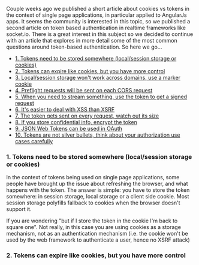 <p>Couple weeks ago we published a short article about cookies vs tokens in the context of single page applications, in particular applied to AngularJs apps. It seems the community is interested in this topic, so we published a second article on token based authentication in realtime frameworks like socket.io. There is a great interest in this subject so we decided to continue with an article that explores in more detail some of the most common questions around token-based authentication. So here we go...</p>

<ul>
<li><a href="#token_storage">1. Tokens need to be stored somewhere (local/session storage or cookies)</a></li>
<li><a href="#token_storage">2. Tokens can expire like cookies, but you have more control</a></li>
<li><a href="#token_storage">3. Local/session storage won't work across domains, use a marker cookie</a></li>
<li><a href="#token_storage">4. Preflight requests will be sent on each CORS request</a></li>
<li><a href="#token_storage">5. When you need to stream something, use the token to get a signed request</a></li>
<li><a href="#token_storage">6. It's easier to deal with XSS than XSRF</a></li>
<li><a href="#token_storage">7. The token gets sent on every request, watch out its size</a></li>
<li><a href="#token_storage">8. If you store confidential info, encrypt the token</a></li>
<li><a href="#token_storage">9. JSON Web Tokens can be used in OAuth</a></li>
<li><a href="#token_storage">10. Tokens are not silver bullets, think about your authorization use cases carefully</a></li>
</ul>


<h3>1. Tokens need to be stored somewhere (local/session storage or cookies)</h3>
<p>In the context of tokens being used on single page applications, some people have brought up the issue about refreshing the browser, and what happens with the token. The answer is simple: you have to store the token somewhere: in session storage, local storage or a client side cookie. Most session storage polyfills fallback to cookies when the browser doesn't support it.</p>
<p>If you are wondering "but if I store the token in the cookie I'm back to square one". Not really, in this case you are using cookies as a storage mechanism, not as an authentication mechanism (i.e. the cookie won't be used by the web framework to authenticate a user, hence no XSRF attack)</p>

<h3>2. Tokens can expire like cookies, but you have more control</h3>
